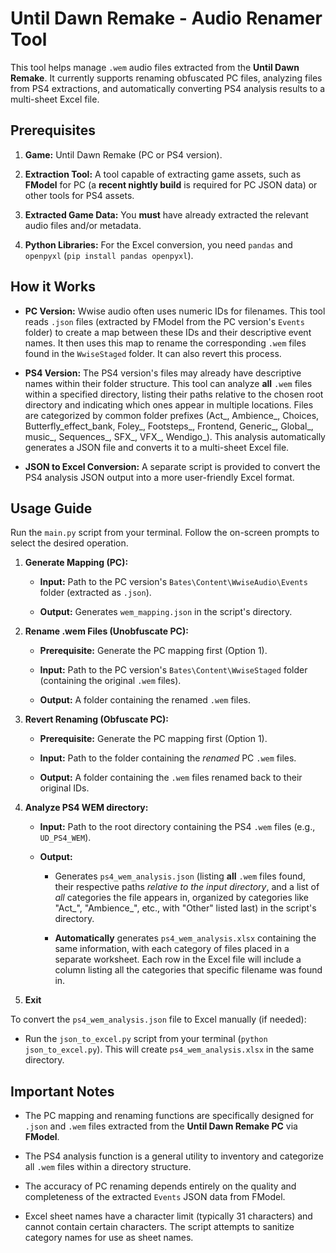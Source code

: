 # Until Dawn Remake - Audio Renamer Tool

This tool helps manage `.wem` audio files extracted from the **Until Dawn Remake**. It currently supports renaming obfuscated PC files, analyzing files from PS4 extractions, and automatically converting PS4 analysis results to a multi-sheet Excel file.

## Prerequisites

1. **Game:** Until Dawn Remake (PC or PS4 version).

2. **Extraction Tool:** A tool capable of extracting game assets, such as **FModel** for PC (a **recent nightly build** is required for PC JSON data) or other tools for PS4 assets.

3. **Extracted Game Data:** You **must** have already extracted the relevant audio files and/or metadata.

4. **Python Libraries:** For the Excel conversion, you need `pandas` and `openpyxl` (`pip install pandas openpyxl`).

## How it Works

* **PC Version:** Wwise audio often uses numeric IDs for filenames. This tool reads `.json` files (extracted by FModel from the PC version's `Events` folder) to create a map between these IDs and their descriptive event names. It then uses this map to rename the corresponding `.wem` files found in the `WwiseStaged` folder. It can also revert this process.

* **PS4 Version:** The PS4 version's files may already have descriptive names within their folder structure. This tool can analyze **all** `.wem` files within a specified directory, listing their paths relative to the chosen root directory and indicating which ones appear in multiple locations. Files are categorized by common folder prefixes (Act\_, Ambience\_, Choices, Butterfly_effect_bank, Foley\_, Footsteps\_, Frontend, Generic\_, Global\_, music\_, Sequences\_, SFX\_, VFX\_, Wendigo\_). This analysis automatically generates a JSON file and converts it to a multi-sheet Excel file.

* **JSON to Excel Conversion:** A separate script is provided to convert the PS4 analysis JSON output into a more user-friendly Excel format.

## Usage Guide

Run the `main.py` script from your terminal. Follow the on-screen prompts to select the desired operation.

1. **Generate Mapping (PC):**

   * **Input:** Path to the PC version's `Bates\Content\WwiseAudio\Events` folder (extracted as `.json`).

   * **Output:** Generates `wem_mapping.json` in the script's directory.

2. **Rename .wem Files (Unobfuscate PC):**

   * **Prerequisite:** Generate the PC mapping first (Option 1).

   * **Input:** Path to the PC version's `Bates\Content\WwiseStaged` folder (containing the original `.wem` files).

   * **Output:** A folder containing the renamed `.wem` files.

3. **Revert Renaming (Obfuscate PC):**

   * **Prerequisite:** Generate the PC mapping first (Option 1).

   * **Input:** Path to the folder containing the *renamed* PC `.wem` files.

   * **Output:** A folder containing the `.wem` files renamed back to their original IDs.

4. **Analyze PS4 WEM directory:**

   * **Input:** Path to the root directory containing the PS4 `.wem` files (e.g., `UD_PS4_WEM`).

   * **Output:**

     * Generates `ps4_wem_analysis.json` (listing **all** `.wem` files found, their respective paths *relative to the input directory*, and a list of *all* categories the file appears in, organized by categories like "Act\_", "Ambience\_", etc., with "Other" listed last) in the script's directory.

     * **Automatically** generates `ps4_wem_analysis.xlsx` containing the same information, with each category of files placed in a separate worksheet. Each row in the Excel file will include a column listing all the categories that specific filename was found in.

5. **Exit**

To convert the `ps4_wem_analysis.json` file to Excel manually (if needed):

* Run the `json_to_excel.py` script from your terminal (`python json_to_excel.py`). This will create `ps4_wem_analysis.xlsx` in the same directory.

## Important Notes

* The PC mapping and renaming functions are specifically designed for `.json` and `.wem` files extracted from the **Until Dawn Remake PC** via **FModel**.

* The PS4 analysis function is a general utility to inventory and categorize all `.wem` files within a directory structure.

* The accuracy of PC renaming depends entirely on the quality and completeness of the extracted `Events` JSON data from FModel.

* Excel sheet names have a character limit (typically 31 characters) and cannot contain certain characters. The script attempts to sanitize category names for use as sheet names.